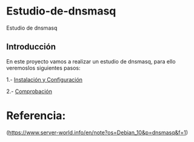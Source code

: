 # Estudio-de-dnsmasq
Estudio de dnsmasq
## Introducción
En este proyecto vamos a realizar un estudio de dnsmasq, para ello veremoslos siguientes pasos:

1.- [Instalación y Configuración](https://github.com/Juanrdls/Estudio-de-dnsmasq/blob/main/Instalaci%C3%B3nyConfiguracion.md)

2.- [Comprobación](https://github.com/Juanrdls/Estudio-de-dnsmasq/blob/main/Comprobacion.md)

# Referencia:
(https://www.server-world.info/en/note?os=Debian_10&p=dnsmasq&f=1)
